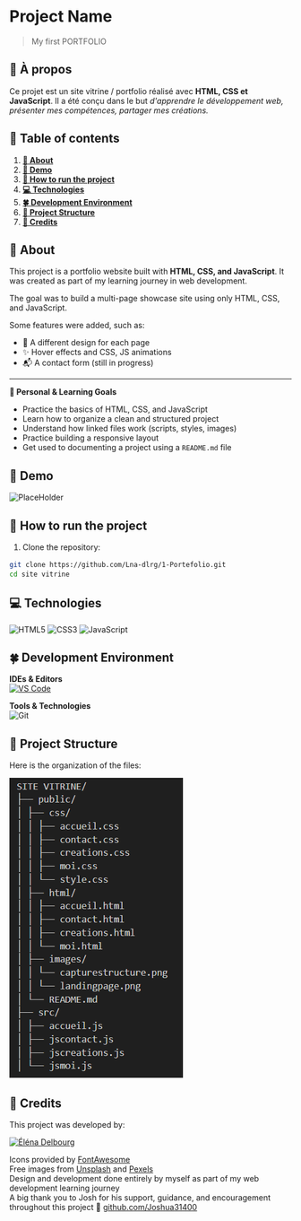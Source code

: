 # Project Name

> My first PORTFOLIO


## 📌 À propos

Ce projet est un site vitrine / portfolio réalisé avec **HTML, CSS et JavaScript**. Il a été conçu dans le but *d'apprendre le développement web, présenter mes compétences, partager mes créations.*


## 📖 Table of contents


1. [**📌 About**](#-about)
2. [**🎥 Demo**](#-demo)
3. [**🚀 How to run the project**](#-how-to-run-the-project)
4. [**💻 Technologies**](#-technologies)
5. [**🍀 Development Environment**](#-development-environment)
6. [**📁 Project Structure**](#-project-structure)
7. [**👥 Credits**](#-credits)

## 📌 About

This project is a portfolio website built with **HTML, CSS, and JavaScript**. It was created as part of my learning journey in web development.

The goal was to build a multi-page showcase site using only HTML, CSS, and JavaScript.

Some features were added, such as:
- 🎨 A different design for each page  
- ✨ Hover effects and CSS, JS animations  
- 📬 A contact form (still in progress)

---

**🎯 Personal & Learning Goals**

- Practice the basics of HTML, CSS, and JavaScript  
- Learn how to organize a clean and structured project  
- Understand how linked files work (scripts, styles, images)  
- Practice building a responsive layout  
- Get used to documenting a project using a `README.md` file  
 


## 🎥 Demo

![PlaceHolder]()

## 🚀 How to run the project

1. Clone the repository:
```bash
git clone https://github.com/Lna-dlrg/1-Portefolio.git
cd site vitrine
```

## 💻 Technologies

![HTML5](https://img.shields.io/badge/html5-%23E34F26.svg?style=for-the-badge&logo=html5&logoColor=white)
![CSS3](https://img.shields.io/badge/CSS3-1572B6.svg?style=for-the-badge&logo=css3&logoColor=white)
![JavaScript](https://img.shields.io/badge/JavaScript-F7DF1E.svg?style=for-the-badge&logo=javascript&logoColor=black)

## 🍀 Development Environment

**IDEs & Editors**  
[![VS Code](https://img.shields.io/badge/VS%20Code-%23007ACC.svg?style=for-the-badge&logo=visual-studio-code&logoColor=white)](https://code.visualstudio.com/)

**Tools & Technologies**  
![Git](https://img.shields.io/badge/Git-%23F05032.svg?style=for-the-badge&logo=git&logoColor=white)



## 📁 Project Structure

Here is the organization of the files:

![Structure du projet](/public/images/capturestructure.png)


## 👥 Credits

This project was developed by:

<a href="https://github.com/lna-dlrg"><img src="https://avatars.githubusercontent.com/u/207032645?v=4" alt="Éléna Delbourg" width="69" height="69"/></a>


Icons provided by [FontAwesome](https://fontawesome.com/)<br>
Free images from [Unsplash](https://unsplash.com/) and [Pexels](https://www.pexels.com/)<br>
Design and development done entirely by myself as part of my web development learning journey<br>
A big thank you to Josh for his support, guidance, and encouragement throughout this project 💙 [github.com/Joshua31400](https://github.com/Joshua31400)
